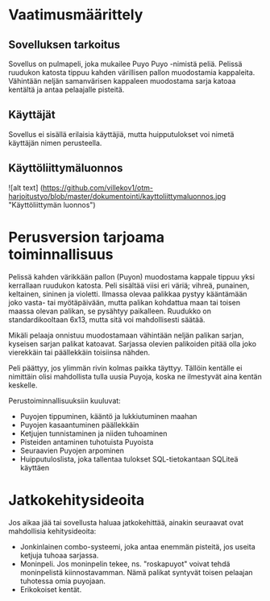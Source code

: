 # Vaatimusmäärittely

## Sovelluksen tarkoitus
Sovellus on pulmapeli, joka mukailee Puyo Puyo -nimistä peliä. Pelissä ruudukon katosta tippuu kahden värillisen pallon muodostamia kappaleita. Vähintään neljän samanvärisen kappaleen muodostama sarja katoaa kentältä ja antaa pelaajalle pisteitä.

## Käyttäjät
Sovellus ei sisällä erilaisia käyttäjiä, mutta huipputulokset voi nimetä käyttäjän nimen perusteella.

## Käyttöliittymäluonnos
![alt text] (https://github.com/villekov1/otm-harjoitustyo/blob/master/dokumentointi/kayttoliittymaluonnos.jpg "Käyttöliittymän luonnos")

# Perusversion tarjoama toiminnallisuus
Pelissä kahden värikkään pallon (Puyon) muodostama kappale tippuu yksi 
kerrallaan ruudukon katosta. Peli sisältää viisi eri väriä; vihreä, 
punainen, keltainen, sininen ja violetti. Ilmassa olevaa palikkaa pystyy 
kääntämään joko vasta- tai myötäpäivään, mutta palikan kohdattua maan 
tai toisen maassa olevan palikan, se pysähtyy paikalleen. Ruudukko on 
standardikooltaan 6x13, mutta sitä voi mahdollisesti säätää.

Mikäli pelaaja onnistuu muodostamaan vähintään neljän palikan sarjan, 
kyseisen sarjan palikat katoavat. Sarjassa olevien palikoiden pitää olla 
joko vierekkäin tai päällekkäin toisiinsa nähden.

Peli päättyy, jos ylimmän rivin kolmas paikka täyttyy. Tällöin kentälle 
ei nimittäin olisi mahdollista tulla uusia Puyoja, koska ne ilmestyvät 
aina kentän keskelle.

Perustoiminnallisuuksiin kuuluvat:
* Puyojen tippuminen, kääntö ja lukkiutuminen maahan
* Puyojen kasaantuminen päällekkäin
* Ketjujen tunnistaminen ja niiden tuhoaminen
* Pisteiden antaminen tuhotuista Puyoista
* Seuraavien Puyojen arpominen
* Huipputuloslista, joka tallentaa tulokset SQL-tietokantaan SQLiteä käyttäen


# Jatkokehitysideoita
Jos aikaa jää tai sovellusta haluaa jatkokehittää, ainakin seuraavat 
ovat mahdollisia kehitysideoita:

* Jonkinlainen combo-systeemi, joka antaa enemmän pisteitä, jos useita 
ketjuja tuhoaa sarjassa.
* Moninpeli. Jos moninpelin tekee, ns. "roskapuyot" voivat tehdä moninpelistä kiinnostavamman. Nämä palikat syntyvät toisen pelaajan tuhotessa omia puyojaan.
* Erikokoiset kentät.
